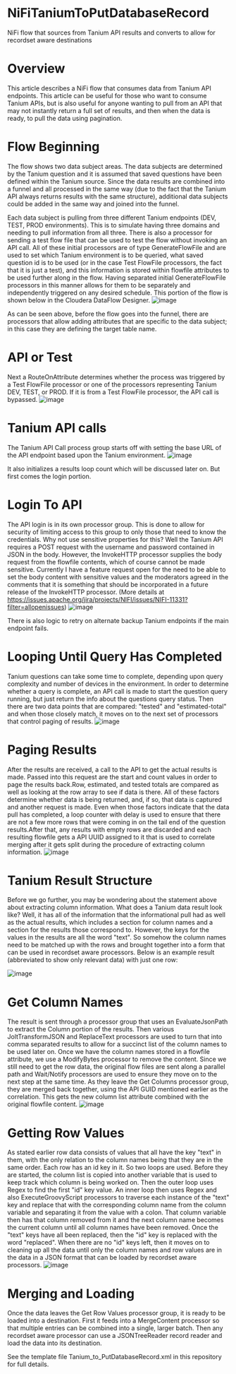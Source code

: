 # NiFiTaniumToPutDatabaseRecord
NiFi flow that sources from Tanium API results and converts to allow for recordset aware destinations

# Overview
This article describes a NiFi flow that consumes data from Tanium API endpoints. This article can be useful for those who want to consume Tanium APIs, but is also useful for anyone wanting to pull from an API that may not instantly return a full set of results, and then when the data is ready, to pull the data using pagination.

 
# Flow Beginning

The flow shows two data subject areas. The data subjects are determined by the Tanium question and it is assumed that saved questions have been defined within the Tanium source. Since the data results are combined into a funnel and all processed in the same way (due to the fact that the Tanium API always returns results with the same structure), additional data subjects could be added in the same way and joined into the funnel.

Each data subject is pulling from three different Tanium endpoints (DEV, TEST, PROD environments). This is to simulate having three domains and needing to pull information from all three. There is also a processor for sending a test flow file that can be used to test the flow without invoking an API call. All of these initial processors are of type GenerateFlowFile and are used to set which Tanium environment is to be queried, what saved question id is to be used (or in the case Test FlowFile processors, the fact that it is just a test), and this information is stored within flowfile attributes to be used further along in the flow. Having separated initial GenerateFlowFile processors in this manner allows for them to be separately and independently triggered on any desired schedule. This portion of the flow is shown below in the Cloudera DataFlow Designer.
![image](https://github.com/vincelombardo/NiFiTaniumToPutDatabaseRecord/assets/21046032/7bc68f25-925c-46d1-9333-2f018d4efa41)

As can be seen above, before the flow goes into the funnel, there are processors that allow adding attributes that are specific to the data subject; in this case they are defining the target table name.

 
# API or Test

Next a RouteOnAttribute determines whether the process was triggered by a Test FlowFile processor or one of the processors representing Tanium DEV, TEST, or PROD. If it is from a Test FlowFile processor, the API call is bypassed.
![image](https://github.com/vincelombardo/NiFiTaniumToPutDatabaseRecord/assets/21046032/51b55f63-7660-46d3-a18c-65d7f7fb5a19)

 
# Tanium API calls

The Tanium API Call process group starts off with setting the base URL of the API endpoint based upon the Tanium environment.
![image](https://github.com/vincelombardo/NiFiTaniumToPutDatabaseRecord/assets/21046032/63e7ada0-a7b8-4189-910d-5cdf0fd5e04e)

 

It also initializes a results loop count which will be discussed later on. But first comes the login portion.

 
# Login To API

The API login is in its own processor group. This is done to allow for security of limiting access to this group to only those that need to know the credentials. Why not use sensitive properties for this? Well the Tanium API requires a POST request with the username and password contained in JSON in the body. However, the InvokeHTTP processor supplies the body request from the flowfile contents, which of course cannot be made sensitive. Currently I have a feature request open for the need to be able to set the body content with sensitive values and the moderators agreed in the
comments that it is something that should be incorporated in a future release of the InvokeHTTP processor. (More details at https://issues.apache.org/jira/projects/NIFI/issues/NIFI-11331?filter=allopenissues)
![image](https://github.com/vincelombardo/NiFiTaniumToPutDatabaseRecord/assets/21046032/be3e62ab-0d78-43c4-b03b-a9a83ddf7248)

There is also logic to retry on alternate backup Tanium endpoints if the main endpoint fails.

 
# Looping Until Query Has Completed

Tanium questions can take some time to complete, depending upon query complexity and number of devices in the environment. In order to determine whether a query is complete, an API call is made to start the question query running, but just return the info about the questions query status. Then there are two data points that are compared: "tested" and "estimated-total" and when those closely match, it moves on to the next set of processors that control paging of results.
![image](https://github.com/vincelombardo/NiFiTaniumToPutDatabaseRecord/assets/21046032/07908ff0-f35f-40cb-9335-ad1d5e5e0c2d)

 
# Paging Results

After the results are received, a call to the API to get the actual results is made. Passed into this request are the start and count values in order to page the results back.Row, estimated, and tested totals are compared as well as looking at the row array to see if data is there. All of these factors determine whether data is being returned, and, if so, that data is captured and another request is made. Even when those factors indicate that the data pull has completed, a loop counter with delay is used to ensure that there are not a few more rows that were coming in on the tail end of the question results.After that, any results with empty rows are discarded and each resulting flowfile gets a API UUID assigned to it that is used to correlate merging after it gets split during the procedure of extracting column information.
![image](https://github.com/vincelombardo/NiFiTaniumToPutDatabaseRecord/assets/21046032/1311212e-12c5-4492-a347-b4b9906b3e8d)

 
# Tanium Result Structure

Before we go further, you may be wondering about the statement above about extracting column information. What does a Tanium data result look like? Well, it has all of the information that the informational pull had as well as the actual results, which includes a section for column names and a section for the results those correspond to. However, the keys for the values in the results are all the word "text". So somehow the column names need to be matched up with the rows and brought together into a form that can be used in recordset aware processors. Below is an example result (abbreviated to show only relevant data) with just one row:

![image](https://github.com/vincelombardo/NiFiTaniumToPutDatabaseRecord/assets/21046032/b3307062-cb5d-4955-ab2b-88e8a99e2b66)

 
# Get Column Names

The result is sent through a processor group that uses an EvaluateJsonPath to extract the Column portion of the results. Then various JoltTransformJSON and ReplaceText processors are used to turn that into comma separated results to allow for a succinct list of the column names to be used later on. Once we have the column names stored in a flowfile attribute, we use a ModifyBytes processor to remove the content. Since we still need to get the row data, the original flow files are sent along a parallel path and Wait/Notify processors are used to ensure they move on to the next step at the same time. As they leave the Get Columns processor group, they are merged back together, using the API GUID mentioned earlier as the correlation. This gets the new column list attribute combined with the original flowfile content.
![image](https://github.com/vincelombardo/NiFiTaniumToPutDatabaseRecord/assets/21046032/0720142a-cc2b-4f27-a47d-4a1bdbf900f7)

 
# Getting Row Values

As stated earlier row data consists of values that all have the key "text" in them, with the only relation to the column names being that they are in the same order. Each row has an id key in it. So two loops are used. Before they are started, the column list is copied into another variable that is used to keep track which column is being worked on. Then the outer loop uses Regex to find the first "id" key value. An inner loop then uses Regex and also ExecuteGroovyScript processors to traverse each instance of the "text" key and replace that with the corresponding column name from the column variable and separating it from the value with a colon. That column variable then has that column removed from it and the next column name becomes the current column until all column names have been removed. Once the "text" keys have all been replaced, then the "id" key is replaced with the word "replaced". When there are no "id" keys left, then it moves on to cleaning up all the data until only the column names and row values are in the data in a JSON format that can be loaded by recordset aware processors.
![image](https://github.com/vincelombardo/NiFiTaniumToPutDatabaseRecord/assets/21046032/b5655731-a95c-4465-bfe8-8e1abf3c9133)

 
# Merging and Loading

Once the data leaves the Get Row Values processor group, it is ready to be loaded into a destination. First it feeds into a MergeContent processor so that multiple entries can be combined into a single, larger batch. Then any recordset aware processor can use a JSONTreeReader record reader and load the data into its destination.

See the template file Tanium_to_PutDatabaseRecord.xml in this repository for full details.
